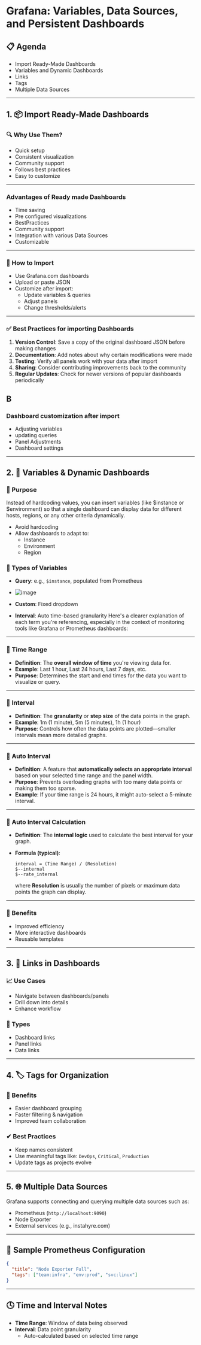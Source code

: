 # Grafana: Variables, Data Sources, and Persistent Dashboards

## 📋 Agenda
- Import Ready-Made Dashboards
- Variables and Dynamic Dashboards
- Links
- Tags
- Multiple Data Sources

---

## 1. 📦 Import Ready-Made Dashboards

### 🔍 Why Use Them?
- Quick setup
- Consistent visualization
- Community support
- Follows best practices
- Easy to customize
---
### Advantages of Ready made Dashboards
- Time saving
- Pre configured visualizations
- BestPractices
- Community support
- Integration with various Data Sources
- Customizable
---
### 🚀 How to Import
- Use Grafana.com dashboards
- Upload or paste JSON
- Customize after import:
  - Update variables & queries
  - Adjust panels
  - Change thresholds/alerts
---
### ✅ Best Practices for importing Dashboards
1. **Version Control**: Save a copy of the original dashboard JSON before making changes
2. **Documentation**: Add notes about why certain modifications were made
3. **Testing**: Verify all panels work with your data after import
4. **Sharing**: Consider contributing improvements back to the community
5. **Regular Updates**: Check for newer versions of popular dashboards periodically

B
---
### Dashboard customization after import
- Adjusting variables
- updating queries
- Panel Adjustments
- Dashboard settings


---

## 2. 🔄 Variables & Dynamic Dashboards

### 🎯 Purpose
Instead of hardcoding values, you can insert variables (like $instance or $environment) so that a single dashboard can
display data for different hosts, regions, or any other criteria dynamically.
- Avoid hardcoding
- Allow dashboards to adapt to:
  - Instance
  - Environment
  - Region

### 🔧 Types of Variables
- **Query**: e.g., `$instance`, populated from Prometheus
- ![image](https://github.com/user-attachments/assets/2910a599-79d7-4144-82ed-2a01a3cf8c9d)

- **Custom**: Fixed dropdown
- **Interval**: Auto time-based granularity
  Here's a clearer explanation of each term you're referencing, especially in the context of monitoring tools like Grafana or Prometheus dashboards:

---

### 🔹 **Time Range**

* **Definition**: The **overall window of time** you're viewing data for.
* **Example**: Last 1 hour, Last 24 hours, Last 7 days, etc.
* **Purpose**: Determines the start and end times for the data you want to visualize or query.

---

### 🔹 **Interval**

* **Definition**: The **granularity** or **step size** of the data points in the graph.
* **Example**: 1m (1 minute), 5m (5 minutes), 1h (1 hour)
* **Purpose**: Controls how often the data points are plotted—smaller intervals mean more detailed graphs.

---

### 🔹 **Auto Interval**

* **Definition**: A feature that **automatically selects an appropriate interval** based on your selected time range and the panel width.
* **Purpose**: Prevents overloading graphs with too many data points or making them too sparse.
* **Example**: If your time range is 24 hours, it might auto-select a 5-minute interval.

---

### 🔹 **Auto Interval Calculation**

* **Definition**: The **internal logic** used to calculate the best interval for your graph.
* **Formula (typical)**:

  ```
  interval = (Time Range) / (Resolution)
  $--internal
  $--rate_internal
  ```

  where **Resolution** is usually the number of pixels or maximum data points the graph can display.

---

### 🧠 Benefits
- Improved efficiency
- More interactive dashboards
- Reusable templates

---

## 3. 🔗 Links in Dashboards

### 📈 Use Cases
- Navigate between dashboards/panels
- Drill down into details
- Enhance workflow

### 🔗 Types
- Dashboard links
- Panel links
- Data links

---

## 4. 🏷 Tags for Organization

### 📌 Benefits
- Easier dashboard grouping
- Faster filtering & navigation
- Improved team collaboration

### ✔ Best Practices
- Keep names consistent
- Use meaningful tags like: `DevOps`, `Critical`, `Production`
- Update tags as projects evolve

---

## 5. 🌐 Multiple Data Sources

Grafana supports connecting and querying multiple data sources such as:
- Prometheus (`http://localhost:9090`)
- Node Exporter
- External services (e.g., instahyre.com)

---

## 🧰 Sample Prometheus Configuration

```json
{
  "title": "Node Exporter Full",
  "tags": ["team:infra", "env:prod", "svc:linux"]
}
```

---

## 🕓 Time and Interval Notes
- **Time Range**: Window of data being observed
- **Interval**: Data point granularity
  - Auto-calculated based on selected time range
